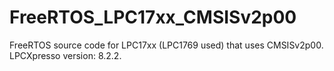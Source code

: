 # FreeRTOS_LPC17xx_CMSISv2p00
FreeRTOS source code for LPC17xx (LPC1769 used) that uses CMSISv2p00. LPCXpresso version: 8.2.2.
